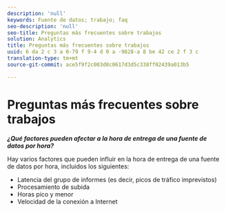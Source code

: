 ```yaml
---
description: 'null'
keywords: Fuente de datos; trabajo; faq
seo-description: 'null'
seo-title: Preguntas más frecuentes sobre trabajos
solution: Analytics
title: Preguntas más frecuentes sobre trabajos
uuid: 6 da 2 c 3 a 0-79 f 9-4 d 0 a -9828-a 8 be 42 ce 2 f 3 c
translation-type: tm+mt
source-git-commit: ace5f9f2c003d8c0617d3d5c338ff02439a013b5

---
```



# Preguntas más frecuentes sobre trabajos

***¿Qué factores pueden afectar a la hora de entrega de una fuente de datos por hora?***

Hay varios factores que pueden influir en la hora de entrega de una fuente de datos por hora, incluidos los siguientes:

* Latencia del grupo de informes (es decir, picos de tráfico imprevistos)
* Procesamiento de subida
* Horas pico y menor
* Velocidad de la conexión a Internet